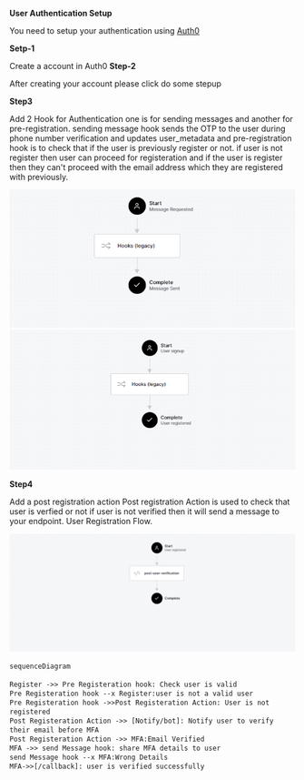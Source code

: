 **User Authentication Setup**

You need to setup your authentication using [Auth0](https://auth0.com/)

**Setp-1**

Create a account in Auth0
**Step-2**

After creating your account please click do some stepup

**Step3**

Add 2 Hook for Authentication
one is for sending messages and another for pre-registration. sending message hook sends the OTP  to the user during phone number verification and updates user_metadata and pre-registration hook is to check that if the user is previously register or not. if user is not register then user can proceed for registeration and if the user is register then they can't proceed with the email address which they are registered with previously.

![enter image description here](https://raw.githubusercontent.com/debadutta98/Food-Ordering-ChatBot/auth/authentication-setup/images/phone-verification-hook.png)
![enter image description here](https://raw.githubusercontent.com/debadutta98/Food-Ordering-ChatBot/auth/authentication-setup/images/pre-registration-hook.png)

**Step4**

Add a post registration action
Post registration Action is used to check that user is verfied or not if user is not verified then it will send a message to your endpoint.
User Registration Flow.

![enter image description here](https://raw.githubusercontent.com/debadutta98/Food-Ordering-ChatBot/auth/authentication-setup/images/post-registation-action.png)


```mermaid
sequenceDiagram

Register ->> Pre Registeration hook: Check user is valid
Pre Registeration hook --x Register:user is not a valid user
Pre Registeration hook ->>Post Registeration Action: User is not registered
Post Registeration Action ->> [Notify/bot]: Notify user to verify their email before MFA
Post Registeration Action ->> MFA:Email Verified
MFA ->> send Message hook: share MFA details to user
send Message hook --x MFA:Wrong Details
MFA->>[/callback]: user is verified successfully
```
